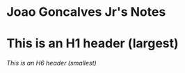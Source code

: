 # Joao Goncalves Jr's Notes

# This is an H1 header (largest)
###### This is an H6 header (smallest)